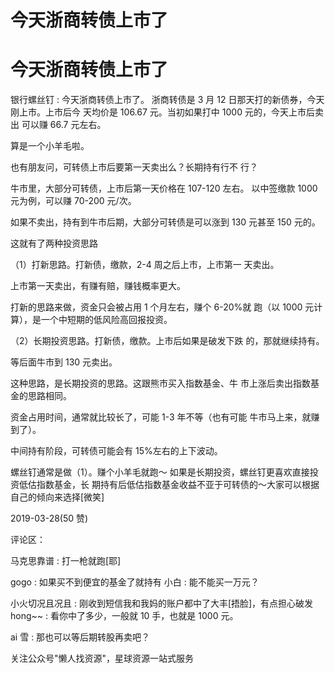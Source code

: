 # 今天浙商转债上市了

# 今天浙商转债上市了

银行螺丝钉 : 今天浙商转债上市了。 浙商转债是 3 月 12 日那天打的新债券，今天刚上市。上市后今 天均价是 106.67 元。当初如果打中 1000 元的，今天上市后卖出 可以赚 66.7 元左右。

算是一个小羊毛啦。

也有朋友问，可转债上市后要第一天卖出么？长期持有行不 行？

牛市里，大部分可转债，上市后第一天价格在 107-120 左右。 以中签缴款 1000 元为例，可以赚 70-200 元/次。

如果不卖出，持有到牛市后期，大部分可转债是可以涨到 130 元甚至 150 元的。

这就有了两种投资思路

（1）打新思路。打新债，缴款，2-4 周之后上市，上市第一 天卖出。

上市第一天卖出，有赚有赔，赚钱概率更大。

打新的思路来做，资金只会被占用 1 个月左右，赚个 6-20%就 跑（以 1000 元计算），是一个中短期的低风险高回报投资。

（2）长期投资思路。打新债，缴款。上市后如果是破发下跌 的，那就继续持有。

等后面牛市到 130 元卖出。

这种思路，是长期投资的思路。这跟熊市买入指数基金、牛 市上涨后卖出指数基金的思路相同。

资金占用时间，通常就比较长了，可能 1-3 年不等（也有可能 牛市马上来，就赚到了）。

中间持有阶段，可转债可能会有 15%左右的上下波动。

螺丝钉通常是做（1）。赚个小羊毛就跑～ 如果是长期投资，螺丝钉更喜欢直接投资低估指数基金，长 期持有后低估指数基金收益不亚于可转债的～大家可以根据 自己的倾向来选择[微笑]

2019-03-28(50 赞)

评论区：

马克思靠谱 : 打一枪就跑[耶]

gogo : 如果买不到便宜的基金了就持有 小白 : 能不能买一万元？

小火切况且况且 : 刚收到短信我和我妈的账户都中了大丰[捂脸]，有点担心破发 hong~~ : 看你中了多少，一般就 10 手，也就是 1000 元。

ai 雪 : 那也可以等后期转股再卖吧？

关注公众号"懒人找资源"，星球资源一站式服务